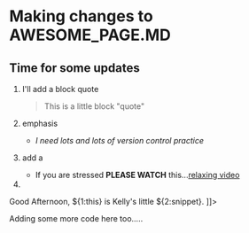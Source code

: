 # Making changes to **AWESOME_PAGE.MD**

## Time for some updates

1. I'll add a block quote
	
	> This is a little block "quote"

2. emphasis

	- *I need lots and lots of version control practice*

3. add a <URL>
	- If you are stressed **PLEASE WATCH** this...[relaxing video](https://www.youtube.com/watch?v=r3fE6FQT82s)

4. <snippet>
	<content><![CDATA[
Good Afternoon, ${1:this} is Kelly's little ${2:snippet}.
]]></content>
<p> Adding some more code here too..... <p/>

</snippet>
